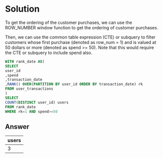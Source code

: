 # Solution
To get the ordering of the customer purchases, we can use the ROW_NUMBER window function to get the ordering of customer purchases.

Then, we can use the common table expression (CTE) or subquery to filter customers whose first purchase (denoted as row_num = 1) and is valued at 50 dollars or more (denoted as spend >= 50). Note that this would require the CTE or subquery to include spend also.

```sql
WITH rank_date AS(
SELECT 
user_id
,spend
,transaction_date
,RANK() OVER(PARTITION BY user_id ORDER BY transaction_date) rk
FROM user_transactions
)
SELECT
COUNT(DISTINCT user_id) users
FROM rank_date
WHERE rk=1 AND spend>=50
```
## Answer

|users|
|-----|
3||

